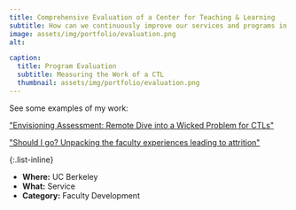 ```yaml
---
title: Comprehensive Evaluation of a Center for Teaching & Learning
subtitle: How can we continuously improve our services and programs in faculty development?
image: assets/img/portfolio/evaluation.png
alt: 

caption:
  title: Program Evaluation
  subtitle: Measuring the Work of a CTL
  thumbnail: assets/img/portfolio/evaluation.png
---
```


See some examples of my work:

["Envisioning Assessment: Remote Dive into a Wicked Problem for CTLs"](https://guidebook.com/g/#/guides/pod23/schedule/sessions/29276956?scheduleDayPosition=2023-11-17&scheduleTracks=616131)

["Should I go? Unpacking the faculty experiences leading to attrition"](https://pod2022seattle.sched.com/event/1AeeT/should-i-go-unpacking-the-faculty-experiences-leading-to-attrition)

{:.list-inline}
- **Where:** UC Berkeley
- **What:** Service
- **Category:** Faculty Development
